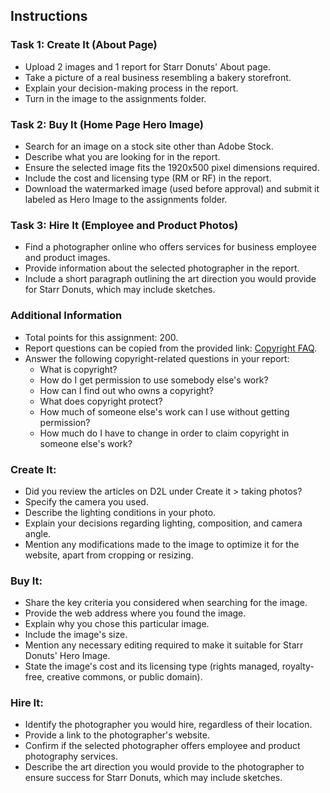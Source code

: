 ## Instructions

### Task 1: Create It (About Page)
- Upload 2 images and 1 report for Starr Donuts' About page.
- Take a picture of a real business resembling a bakery storefront.
- Explain your decision-making process in the report.
- Turn in the image to the assignments folder.

### Task 2: Buy It (Home Page Hero Image)
- Search for an image on a stock site other than Adobe Stock.
- Describe what you are looking for in the report.
- Ensure the selected image fits the 1920x500 pixel dimensions required.
- Include the cost and licensing type (RM or RF) in the report.
- Download the watermarked image (used before approval) and submit it labeled as Hero Image to the assignments folder.

### Task 3: Hire It (Employee and Product Photos)
- Find a photographer online who offers services for business employee and product images.
- Provide information about the selected photographer in the report.
- Include a short paragraph outlining the art direction you would provide for Starr Donuts, which may include sketches.

### Additional Information
- Total points for this assignment: 200.
- Report questions can be copied from the provided link: [Copyright FAQ](https://www.copyright.gov/help/faq/index.html).
- Answer the following copyright-related questions in your report:
    - What is copyright?
    - How do I get permission to use somebody else's work?
    - How can I find out who owns a copyright?
    - What does copyright protect?
    - How much of someone else's work can I use without getting permission?
    - How much do I have to change in order to claim copyright in someone else's work?

### Create It:
- Did you review the articles on D2L under Create it > taking photos?
- Specify the camera you used.
- Describe the lighting conditions in your photo.
- Explain your decisions regarding lighting, composition, and camera angle.
- Mention any modifications made to the image to optimize it for the website, apart from cropping or resizing.

### Buy It:
- Share the key criteria you considered when searching for the image.
- Provide the web address where you found the image.
- Explain why you chose this particular image.
- Include the image's size.
- Mention any necessary editing required to make it suitable for Starr Donuts' Hero Image.
- State the image's cost and its licensing type (rights managed, royalty-free, creative commons, or public domain).

### Hire It:
- Identify the photographer you would hire, regardless of their location.
- Provide a link to the photographer's website.
- Confirm if the selected photographer offers employee and product photography services.
- Describe the art direction you would provide to the photographer to ensure success for Starr Donuts, which may include sketches.
